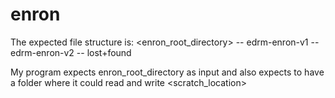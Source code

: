 # enron

The expected file structure is:
	 <enron_root_directory>
		-- edrm-enron-v1
		-- edrm-enron-v2
		-- lost+found

My program expects enron_root_directory as input and also expects to have a folder where it could read and write <scratch_location>

